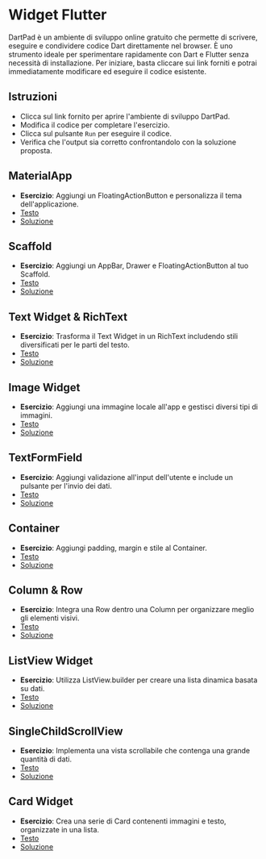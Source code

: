 # Widget Flutter

DartPad è un ambiente di sviluppo online gratuito che permette di scrivere, eseguire e condividere codice Dart direttamente nel browser. È uno strumento ideale per sperimentare rapidamente con Dart e Flutter senza necessità di installazione. Per iniziare, basta cliccare sui link forniti e potrai immediatamente modificare ed eseguire il codice esistente.

## Istruzioni
- Clicca sul link fornito per aprire l'ambiente di sviluppo DartPad.
- Modifica il codice per completare l'esercizio.
- Clicca sul pulsante `Run` per eseguire il codice.
- Verifica che l'output sia corretto confrontandolo con la soluzione proposta.

## MaterialApp
  - **Esercizio**: Aggiungi un FloatingActionButton e personalizza il tema dell'applicazione.
- [Testo](https://dartpad.dev/?id=07a09fbbcb90be267896959d6352216c)
- [Soluzione](https://dartpad.dev/?id=d153146a51e4fe7a8c695fa9fdc7d3c9)

## Scaffold
  - **Esercizio**: Aggiungi un AppBar, Drawer e FloatingActionButton al tuo Scaffold.
- [Testo](https://dartpad.dev/?id=6d18cf902deb6fa1131b6f6c1f881cbf)
- [Soluzione](https://dartpad.dev/?id=bffa5c8c50baaa796f05cbb796edba5a)

## Text Widget & RichText
  - **Esercizio**: Trasforma il Text Widget in un RichText includendo stili diversificati per le parti del testo.
- [Testo](https://dartpad.dev/?id=c32021d1dd237d91e78909a5682b3116)
- [Soluzione](https://dartpad.dev/?id=8481faf71036a27a98cac8743cb613f1)

## Image Widget
  - **Esercizio**: Aggiungi una immagine locale all'app e gestisci diversi tipi di immagini.
- [Testo](https://dartpad.dev/?id=dbe9f2c7172862b000a8b512e5b76505)
- [Soluzione](https://dartpad.dev/?id=3ea21fcbc71a1cb54502409bdd0656d0)

## TextFormField
  - **Esercizio**: Aggiungi validazione all'input dell'utente e include un pulsante per l'invio dei dati.
- [Testo](https://dartpad.dev/?id=f988a4274921e8d484ffe9a5b5ca3e92)
- [Soluzione](https://dartpad.dev/?id=d5deb405143fb30b60b889387824dff3)

## Container
  - **Esercizio**: Aggiungi padding, margin e stile al Container.
- [Testo](https://dartpad.dev/?id=748ea105cd85b02688433294b439f2a1)
- [Soluzione](https://dartpad.dev/?id=53b4bbe2aa3b8fd76e920ed356668470)

## Column & Row
  - **Esercizio**: Integra una Row dentro una Column per organizzare meglio gli elementi visivi.
- [Testo](https://dartpad.dev/?id=5266d900e691e78685c6bacc8fd3b413)
- [Soluzione](https://dartpad.dev/?id=15ee17b84bb3089fb03285f7110df119)

## ListView Widget
  - **Esercizio**: Utilizza ListView.builder per creare una lista dinamica basata su dati.
- [Testo](https://dartpad.dev/?id=283ede8ff1868639a0df53b59d5d8517)
- [Soluzione](https://dartpad.dev/?id=00f07e14442d9aa635a79c8426566311)

## SingleChildScrollView
  - **Esercizio**: Implementa una vista scrollabile che contenga una grande quantità di dati.
- [Testo](https://dartpad.dev/?id=15c02011c4c42775e3c408fa2ca511e9)
- [Soluzione](https://dartpad.dev/?id=fca975e50e2d20d2892a7c11365255d3)

## Card Widget
  - **Esercizio**: Crea una serie di Card contenenti immagini e testo, organizzate in una lista.
- [Testo](https://dartpad.dev/?id=5dbe5d843b221ae9769ee8a0b877a953)
- [Soluzione](https://dartpad.dev/?id=fc97eb8ff80784a60b856edfcd7a38b4)


